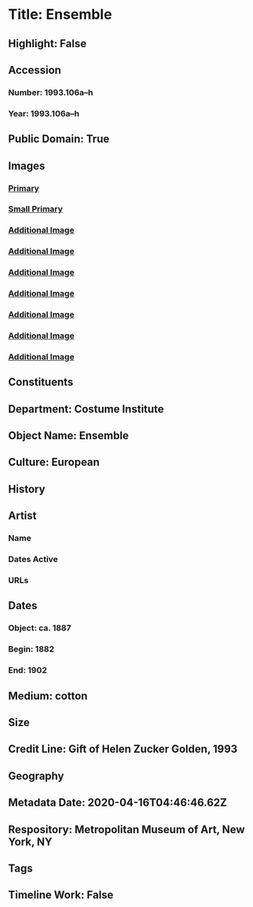 # Title: Ensemble
## Highlight: False
## Accession
### Number: 1993.106a–h
### Year: 1993.106a–h
## Public Domain: True
## Images
### [Primary](https://images.metmuseum.org/CRDImages/ci/original/1993.106a_F.jpg)
### [Small Primary](https://images.metmuseum.org/CRDImages/ci/web-large/1993.106a_F.jpg)
### [Additional Image](https://images.metmuseum.org/CRDImages/ci/original/1993.106a_B.jpg)
### [Additional Image](https://images.metmuseum.org/CRDImages/ci/original/1993.106b.jpg)
### [Additional Image](https://images.metmuseum.org/CRDImages/ci/original/1993.106c_F.jpg)
### [Additional Image](https://images.metmuseum.org/CRDImages/ci/original/1993.106c_B.jpg)
### [Additional Image](https://images.metmuseum.org/CRDImages/ci/original/1993.106d.jpg)
### [Additional Image](https://images.metmuseum.org/CRDImages/ci/original/1993.106ef.jpg)
### [Additional Image](https://images.metmuseum.org/CRDImages/ci/original/1993.106gh.jpg)
## Constituents
## Department: Costume Institute
## Object Name: Ensemble
## Culture: European
## History
## Artist
### Name
### Dates Active
### URLs
## Dates
### Object: ca. 1887
### Begin: 1882
### End: 1902
## Medium: cotton
## Size
## Credit Line: Gift of Helen Zucker Golden, 1993
## Geography
## Metadata Date: 2020-04-16T04:46:46.62Z
## Respository: Metropolitan Museum of Art, New York, NY
## Tags
## Timeline Work: False